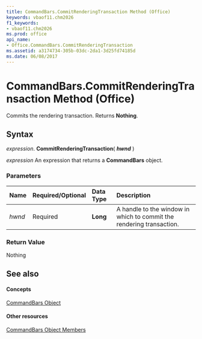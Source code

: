 ```yaml
---
title: CommandBars.CommitRenderingTransaction Method (Office)
keywords: vbaof11.chm2026
f1_keywords:
- vbaof11.chm2026
ms.prod: office
api_name:
- Office.CommandBars.CommitRenderingTransaction
ms.assetid: a3174734-305b-03dc-2da1-3d25fd74185d
ms.date: 06/08/2017
---
```



# CommandBars.CommitRenderingTransaction Method (Office)

Commits the rendering transaction. Returns  **Nothing**.


## Syntax

 _expression_. **CommitRenderingTransaction**( **_hwnd_** )

 _expression_ An expression that returns a **CommandBars** object.


### Parameters



|**Name**|**Required/Optional**|**Data Type**|**Description**|
|:-----|:-----|:-----|:-----|
| _hwnd_|Required|**Long**|A handle to the window in which to commit the rendering transaction.|

### Return Value

Nothing


## See also


#### Concepts


[CommandBars Object](commandbars-object-office.md)
#### Other resources


[CommandBars Object Members](commandbars-members-office.md)

